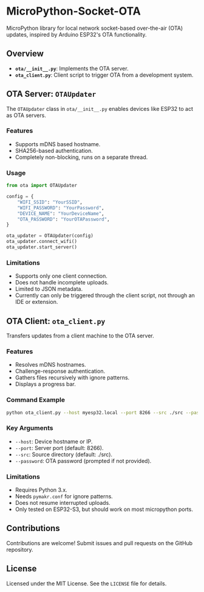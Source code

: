 
# MicroPython-Socket-OTA

MicroPython library for local network socket-based over-the-air (OTA) updates, inspired by Arduino ESP32's OTA functionality.

## Overview
- **`ota/__init__.py`**: Implements the OTA server.
- **`ota_client.py`**: Client script to trigger OTA from a development system.

## OTA Server: `OTAUpdater`
The `OTAUpdater` class in `ota/__init__.py` enables devices like ESP32 to act as OTA servers.

### Features
- Supports mDNS based hostname.
- SHA256-based authentication.
- Completely non-blocking, runs on a separate thread.

### Usage
```python
from ota import OTAUpdater

config = {
    "WIFI_SSID": "YourSSID",
    "WIFI_PASSWORD": "YourPassword",
    "DEVICE_NAME": "YourDeviceName",
    "OTA_PASSWORD": "YourOTAPassword",
}

ota_updater = OTAUpdater(config)
ota_updater.connect_wifi()
ota_updater.start_server()
```

### Limitations
- Supports only one client connection.
- Does not handle incomplete uploads.
- Limited to JSON metadata.
- Currently can only be triggered through the client script, not through an IDE or extension.

## OTA Client: `ota_client.py`
Transfers updates from a client machine to the OTA server.

### Features
- Resolves mDNS hostnames.
- Challenge-response authentication.
- Gathers files recursively with ignore patterns.
- Displays a progress bar.

### Command Example
```bash
python ota_client.py --host myesp32.local --port 8266 --src ./src --password my_secure_password
```

### Key Arguments
- `--host`: Device hostname or IP.
- `--port`: Server port (default: 8266).
- `--src`: Source directory (default: ./src).
- `--password`: OTA password (prompted if not provided).

### Limitations
- Requires Python 3.x.
- Needs `pymakr.conf` for ignore patterns.
- Does not resume interrupted uploads.
- Only tested on ESP32-S3, but should work on most micropython ports.

## Contributions
Contributions are welcome! Submit issues and pull requests on the GitHub repository.

## License
Licensed under the MIT License. See the `LICENSE` file for details.
